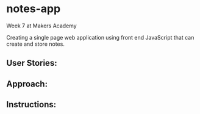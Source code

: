 # notes-app
Week 7 at Makers Academy

Creating a single page web application using front end JavaScript that can create and store notes.

User Stories:
-------------

Approach:
---------

Instructions:
-------------
